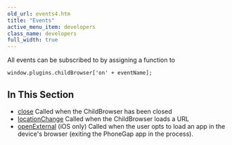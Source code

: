 ```yaml
---
old_url: events4.htm
title: "Events"
active_menu_item: developers
class_name: developers
full_width: true
---
```



All events can be subscribed to by assigning a function to

    window.plugins.childBrowser['on' + eventName];
   

## In This Section

 - [close](/developers/documentation/ac-mobile-build-phonegap/ac-mobile-build/ac-build-plugins/child-browser/events/close4)
    Called when the ChildBrowser has been closed
 - [locationChange](/developers/documentation/ac-mobile-build-phonegap/ac-mobile-build/ac-build-plugins/child-browser/events/locationchange)
    Called when the ChildBrowser loads a URL
 - [openExternal](/developers/documentation/ac-mobile-build-phonegap/ac-mobile-build/ac-build-plugins/child-browser/events/openexternal2)
    (iOS only) Called when the user opts to load an app in the device's browser (exiting the PhoneGap app in the process).
